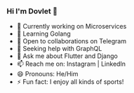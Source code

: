 ### Hi I'm Dovlet 👋


- 🔭 Currently working on Microservices
- 🌱 Learning Golang
- 👯 Open to collaborations on Telegram
- 🤔 Seeking help with GraphQL
- 💬 Ask me about Flutter and Django
- 📫 Reach me on: Instagram | LinkedIn
- 😄 Pronouns: He/Him
- ⚡ Fun fact: I enjoy all kinds of sports!
